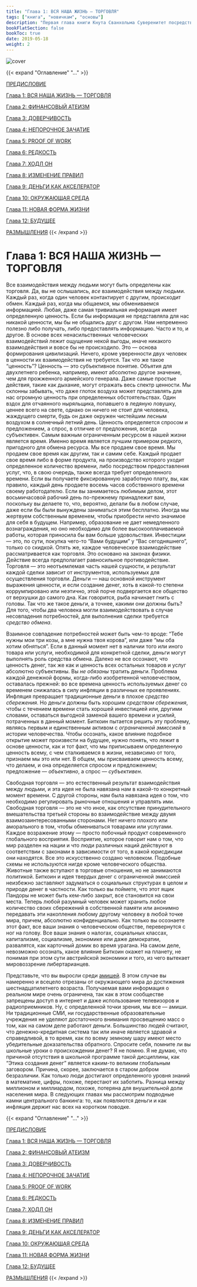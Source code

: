 ```yaml
---
title: "Глава 1: ВСЯ НАША ЖИЗНЬ — ТОРГОВЛЯ"
tags: ["книга", "новичкам", "основы"]
description: "Первая глава книги Кнута Сванхольма Суверенитет посредством математики."
bookFlatSection: false
bookToc: true
date: 2019-05-18
weight: 2
---
```


![cover](../../covers/stm.png)

{{< expand "Оглавление" "..." >}}

[ПРЕДИСЛОВИЕ](../intro)

[Глава 1: ВСЯ НАША ЖИЗНЬ — ТОРГОВЛЯ](../chapter-1)

[Глава 2: ФИНАНСОВЫЙ АТЕИЗМ](../chapter-2)

[Глава 3: ДОВЕРЧИВОСТЬ](../chapter-3)

[Глава 4: НЕПОРОЧНОЕ ЗАЧАТИЕ](../chapter-4)

[Глава 5: PROOF OF WORK](../chapter-5)

[Глава 6: РЕДКОСТЬ](../chapter-6)

[Глава 7: ХОДЛ ОН](../chapter-7)

[Глава 8: ИЗМЕНЕНИЕ ПРАВИЛ](../chapter-8)

[Глава 9: ДЕНЬГИ КАК АКСЕЛЕРАТОР](../chapter-9)

[Глава 10: ОКРУЖАЮЩАЯ СРЕДА](../chapter-10)

[Глава 11: НОВАЯ ФОРМА ЖИЗНИ](../chapter-11)

[Глава 12: БУДУЩЕЕ](../chapter-12)

[РАЗМЫШЛЕНИЯ](../thoughts)
{{< /expand >}}

# Глава 1: ВСЯ НАША ЖИЗНЬ — ТОРГОВЛЯ

Все взаимодействия между людьми могут быть определены как торговля. Да, вы не ослышались, *все* взаимодействия между людьми. Каждый раз, когда один человек контактирует с другим, происходит обмен. Каждый раз, когда мы общаемся, мы обмениваемся информацией. Любая, даже самая тривиальная информация имеет определенную ценность. Если бы информация не представляла для нас никакой ценности, мы бы не общались друг с другом. Нам непременно полезно либо получать, либо предоставлять информацию. Часто и то, и другое. В основе всех ненасильственных человеческих взаимодействий лежит ощущение некой выгоды, иначе никакого взаимодействия и вовсе бы не происходило. Это — основа формирования цивилизаций. Ничего, кроме уверенности двух человек в ценности их взаимодействия не требуется. Так что же такое “ценность”? Ценность — это субъективное понятие. Объятия для двухлетнего ребенка, например, имеют абсолютно другое значение, чем для прожженного армейского генерала. Даже самые простые действия, такие как дыхание, могут отражать весь спектр ценности. Мы склонны забывать, что даже глоток воздуха может представлять для нас огромную ценность при определенных обстоятельствах. Один вздох для отчаянного ныряльщика, попавшего в ледяную ловушку, ценнее всего на свете, однако он ничего не стоит для человека, жаждущего смерти, будь он даже окружен чистейшим лесным воздухом в солнечный летний день. Ценность определяется спросом и предложением, а спрос, в отличие от предложения, всегда субъективен. Самым важным ограниченным ресурсом в нашей жизни является время. Именно время является лучшим примером редкого, пригодного для обмена ресурса. Мы все продаем свое время. Мы продаем свое время как другим, так и самим себе. Каждый продает свое время либо в форме продукта, на производство которого уходит определенное количество времени, либо посредством предоставления услуг, что, в свою очередь, также всегда требует определенного времени. Если вы получаете фиксированную заработную плату, вы, как правило, каждый день продаете восемь часов собственного времени своему работодателю. Если вы занимаетесь любимым делом, этот восьмичасовой рабочий день по-прежнему принадлежит вам, поскольку вы делаете то, что, вероятно, делали бы в любом случае, даже если бы были вынуждены заниматься этим бесплатно. Иногда мы жертвуем собственным временем, чтобы приобрести нечто значимое для себя в будущем. Например, образование не дает немедленного вознаграждения, но оно необходимо для более высокооплачиваемой работы, которая приносила бы вам больше удовольствия. Инвестиции — это, по сути, покупка чего-то “Вами будущим” у “Вас сегодняшнего”, только со скидкой. Опять же, каждое человеческое взаимодействие рассматривается как торговля. Это основано на законах физики. Действие всегда предполагает равносильное противодействие. Торговля — это неотъемлемая часть нашей сущности, и результат каждой сделки зависит от инструментов, используемых для осуществления торговли. Деньги — наш основной инструмент выражения ценности, и если создание денег, хоть в какой-то степени коррумпировано или неэтично, этой порче подвергается все общество от верхушки до самого дна. Как говорится, рыба начинает гнить с головы. Так что же такое деньги, а точнее, какими они должны быть? Для того, чтобы два человека могли взаимодействовать в случае несовпадения потребностей, для выполнения сделки требуется *средство обмена*. 

Взаимное совпадение потребностей может быть чем-то вроде: “Тебе нужны мои три козы, а мне нужна твоя корова”, или даже “мы оба хотим обняться”. Если в данный момент нет в наличии того или иного товара или услуги, необходимой для конкретной сделки, деньги могут выполнять роль средства обмена. Далеко не все осознают, что ценность денег, так же как и ценность всех остальных товаров и услуг абсолютно субъективны. Вы *не обязаны* тратить деньги. Проблема каждой денежной формы, когда-либо изобретенной человечеством, оставалась прежней: во все времена ценность используемых денег со временем снижалась в силу инфляции в различных ее проявлениях. Инфляция превращает традиционные деньги в плохое *средство сбережения*. Но деньги должны быть хорошим *средством сбережения*, чтобы с течением времени стать хорошей инвестицией или, другими словами, оставаться выгодной заменой вашего времени и усилий, потраченных в данный момент. Биткоин пытается решить эту проблему, являясь первым и единственным активом с *ограниченной эмиссией* в истории человечества. Чтобы осознать, какое влияние подобное открытие может произвести на будущее, нужно понять, что лежит в основе ценности, как и тот факт, что мы приписываем определенную ценность всему, с чем сталкиваемся в жизни, независимо от того, признаем мы это или нет. В общем, мы присваиваем ценность всему, что делаем, и она определяется спросом и предложением; предложение — *объективно*, а спрос — *субъективен*.

Свободная торговля — это естественный результат взаимодействия между людьми, и эта идея не была навязана нам в какой-то конкретный момент времени. С другой стороны, нам была навязана идея о том, что необходимо регулировать рыночные отношения и управлять ими. Свободная торговля — это не что иное, как отсутствие принудительного вмешательства третьей стороны во взаимодействие между двумя взаимозаинтересованными сторонами. Нет ничего плохого или аморального в том, чтобы обмениваться товарами или услугами. Каждое возражение этому — просто побочный продукт современного глобального восприятия. Восприятие, которое говорит нам о том, что мир разделен на нации и что люди различных наций действуют в соответствии с законами в зависимости от того, в какой юрисдикции они находятся. Все это искусственно создано человеком. Подобные схемы не используются нигде кроме человеческого общества. Животные также вступают в торговые отношения, но не занимаются политикой. Биткоин и идея твердых денег с ограниченной эмиссией неизбежно заставляют задуматься о социальных структурах в целом и природе денег в частности. Как только вы поймете, что этот ящик Пандоры не может быть кем-либо закрыт, все становится на свои места. Теперь любой разумный человек может хранить любое количество своих сбережений в собственной памяти или анонимно передавать эти накопления любому другому человеку в любой точке мира, причем, абсолютно конфиденциально. Как только вы осознаете этот факт, все ваши знания о человеческом обществе, перевернутся с ног на голову. Все ваши знания о налогах, социальных классах, капитализме, социализме, экономике или даже демократии, развалятся, как карточный домик во время урагана. На самом деле, невозможно осознать, какое влияние Биткоин окажет на планету, не понимая при этом сути австрийской экономики и того, из чего вытекает мировоззрение либертарианцев.

Представьте, что вы выросли среди [амишей](https://ru.wikipedia.org/wiki/%D0%90%D0%BC%D0%B8%D1%88%D0%B8). В этом случае вы намеренно и всецело отрезаны от окружающего мира до достижения  шестнадцатилетнего возраста. Получаемая вами информация о реальном мире очень ограничена, так как в этом сообществе запрещены доступ в интернет и даже использование телевизоров и радиоприемников. Ну, с определенной точки зрения, мы все — амиши. Ни традиционные СМИ, ни государственные образовательные учреждения не уделяют достаточного внимания просвещению масс о том, как на самом деле работают деньги. Большинство людей считают, что денежно-кредитная система так или иначе является здравой и справедливой, в то время, как по всему земному шару имеют место убедительные доказательства обратного. Спросите себя, помните ли вы школьные уроки о происхождении денег? Я не помню. Я не думаю, что причиной отсутствия в школьной программе такой дисциплины, как “Этика создания денег” является каким-то великим глобальным заговором. Причина, скорее, заключается в старом добром безразличии. Как только люди достигают определенного уровня знаний в математике, цифры, похоже, перестают их заботить. Разница между миллионом и миллиардом, похоже, потеряна для внушительной доли населения мира. В следующих главах мы рассмотрим подводные камни центрального банкинга: то, как появляются деньги и как инфляция держит нас всех на коротком поводке.

{{< expand "Оглавление" "..." >}}

[ПРЕДИСЛОВИЕ](../intro)

[Глава 1: ВСЯ НАША ЖИЗНЬ — ТОРГОВЛЯ](../chapter-1)

[Глава 2: ФИНАНСОВЫЙ АТЕИЗМ](../chapter-2)

[Глава 3: ДОВЕРЧИВОСТЬ](../chapter-3)

[Глава 4: НЕПОРОЧНОЕ ЗАЧАТИЕ](../chapter-4)

[Глава 5: PROOF OF WORK](../chapter-5)

[Глава 6: РЕДКОСТЬ](../chapter-6)

[Глава 7: ХОДЛ ОН](../chapter-7)

[Глава 8: ИЗМЕНЕНИЕ ПРАВИЛ](../chapter-8)

[Глава 9: ДЕНЬГИ КАК АКСЕЛЕРАТОР](../chapter-9)

[Глава 10: ОКРУЖАЮЩАЯ СРЕДА](../chapter-10)

[Глава 11: НОВАЯ ФОРМА ЖИЗНИ](../chapter-11)

[Глава 12: БУДУЩЕЕ](../chapter-12)

[РАЗМЫШЛЕНИЯ](../thoughts)
{{< /expand >}}